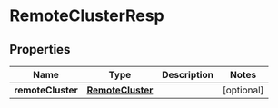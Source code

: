 # RemoteClusterResp

## Properties
Name | Type | Description | Notes
------------ | ------------- | ------------- | -------------
**remoteCluster** | [**RemoteCluster**](RemoteCluster.md) |  |  [optional]
